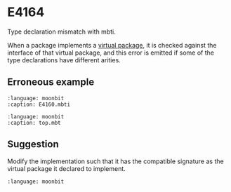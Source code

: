# E4164

Type declaration mismatch with mbti.

When a package implements a
[virtual package](/toolchain/moon/package.md#virtual-package), it is checked
against the interface of that virtual package, and this error is emitted if some
of the type declarations have different arities.

## Erroneous example

```{literalinclude} /sources/error_codes/4164_error/E4164.mbti
:language: moonbit
:caption: E4160.mbti
```

```{literalinclude} /sources/error_codes/4164_error/top.mbt
:language: moonbit
:caption: top.mbt
```

## Suggestion

Modify the implementation such that it has the compatible signature as the
virtual package it declared to implement.

```{literalinclude} /sources/error_codes/4164_fixed/top.mbt
:language: moonbit
```
